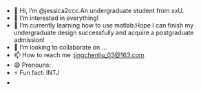 - 👋 Hi, I’m @jessica2ccc.An undergraduate student from xxU.
- 👀 I’m interested in everything!
- 🌱 I’m currently learning how to use matlab.Hope I can finish my undergraduate design successfully and acquire a postgraduate admission!
- 💞️ I’m looking to collaborate on ...
- 📫 How to reach me :jingchenliu_03@163.com
- 😄 Pronouns: 
- ⚡ Fun fact: INTJ
- 
<!---
jessica2ccc/jessica2ccc is a ✨ special ✨ repository because its `README.md` (this file) appears on your GitHub profile.
You can click the Preview link to take a look at your changes.
--->
